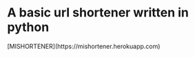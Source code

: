 <h1> A basic url shortener written in python </h1>
[MISHORTENER](https://mishortener.herokuapp.com)
